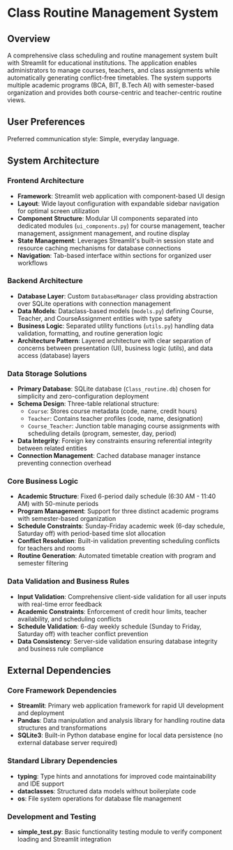 # Class Routine Management System

## Overview

A comprehensive class scheduling and routine management system built with Streamlit for educational institutions. The application enables administrators to manage courses, teachers, and class assignments while automatically generating conflict-free timetables. The system supports multiple academic programs (BCA, BIT, B.Tech AI) with semester-based organization and provides both course-centric and teacher-centric routine views.

## User Preferences

Preferred communication style: Simple, everyday language.

## System Architecture

### Frontend Architecture
- **Framework**: Streamlit web application with component-based UI design
- **Layout**: Wide layout configuration with expandable sidebar navigation for optimal screen utilization
- **Component Structure**: Modular UI components separated into dedicated modules (`ui_components.py`) for course management, teacher management, assignment management, and routine display
- **State Management**: Leverages Streamlit's built-in session state and resource caching mechanisms for database connections
- **Navigation**: Tab-based interface within sections for organized user workflows

### Backend Architecture
- **Database Layer**: Custom `DatabaseManager` class providing abstraction over SQLite operations with connection management
- **Data Models**: Dataclass-based models (`models.py`) defining Course, Teacher, and CourseAssignment entities with type safety
- **Business Logic**: Separated utility functions (`utils.py`) handling data validation, formatting, and routine generation logic
- **Architecture Pattern**: Layered architecture with clear separation of concerns between presentation (UI), business logic (utils), and data access (database) layers

### Data Storage Solutions
- **Primary Database**: SQLite database (`Class_routine.db`) chosen for simplicity and zero-configuration deployment
- **Schema Design**: Three-table relational structure:
  - `Course`: Stores course metadata (code, name, credit hours)
  - `Teacher`: Contains teacher profiles (code, name, designation)
  - `Course_Teacher`: Junction table managing course assignments with scheduling details (program, semester, day, period)
- **Data Integrity**: Foreign key constraints ensuring referential integrity between related entities
- **Connection Management**: Cached database manager instance preventing connection overhead

### Core Business Logic
- **Academic Structure**: Fixed 6-period daily schedule (6:30 AM - 11:40 AM) with 50-minute periods
- **Program Management**: Support for three distinct academic programs with semester-based organization
- **Schedule Constraints**: Sunday-Friday academic week (6-day schedule, Saturday off) with period-based time slot allocation
- **Conflict Resolution**: Built-in validation preventing scheduling conflicts for teachers and rooms
- **Routine Generation**: Automated timetable creation with program and semester filtering

### Data Validation and Business Rules
- **Input Validation**: Comprehensive client-side validation for all user inputs with real-time error feedback
- **Academic Constraints**: Enforcement of credit hour limits, teacher availability, and scheduling conflicts
- **Schedule Validation**: 6-day weekly schedule (Sunday to Friday, Saturday off) with teacher conflict prevention
- **Data Consistency**: Server-side validation ensuring database integrity and business rule compliance

## External Dependencies

### Core Framework Dependencies
- **Streamlit**: Primary web application framework for rapid UI development and deployment
- **Pandas**: Data manipulation and analysis library for handling routine data structures and transformations
- **SQLite3**: Built-in Python database engine for local data persistence (no external database server required)

### Standard Library Dependencies
- **typing**: Type hints and annotations for improved code maintainability and IDE support
- **dataclasses**: Structured data models without boilerplate code
- **os**: File system operations for database file management

### Development and Testing
- **simple_test.py**: Basic functionality testing module to verify component loading and Streamlit integration
